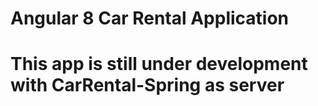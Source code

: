 # Angular 8 Car Rental Application

# This app is still under development with CarRental-Spring as server

